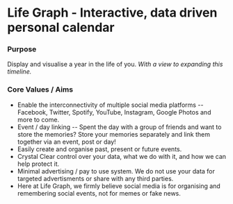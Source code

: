 # Life Graph - Interactive, data driven personal calendar

### Purpose

Display and visualise a year in the life of you. _With a view to expanding this timeline._

### Core Values / Aims

* Enable the interconnectivity of multiple social media platforms -- Facebook, Twitter, Spotify, YouTube, Instagram, Google Photos and more to come.
* Event / day linking -- Spent the day with a group of friends and want to store the memories? Store your memories separately and link them together via an event, post or day!
* Easily create and organise past, present or future events.
* Crystal Clear control over your data, what we do with it, and how we can help protect it.
* Minimal advertising / pay to use system. We do not use your data for targeted advertisments or share with any third parties.
* Here at Life Graph, we firmly believe social media is for organising and remembering social events, not for memes or fake news.